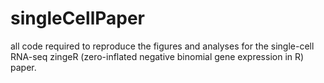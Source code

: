# singleCellPaper
all code required to reproduce the figures and analyses for the single-cell RNA-seq zingeR (zero-inflated negative binomial gene expression in R) paper.
